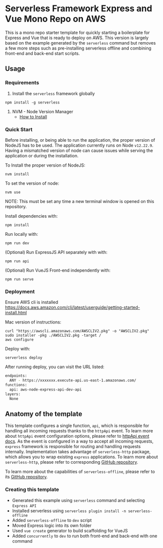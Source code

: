# Serverless Framework Express and Vue Mono Repo on AWS

This is a mono repo starter template for quickly starting a boilerplate for Express and Vue that is ready to deploy on AWS. This version is largely based on the example generated by the `serverless` command but removes a few more steps such as pre-installing serverless offline and combining front-end and back-end start scripts.

## Usage

### Requirements

1. Install the `serverless` framework globally
```
npm install -g serverless
```

1. NVM - Node Version Manager
   - [How to Install](https://github.com/nvm-sh/nvm#installing-and-updating)

### Quick Start

Before installing, or being able to run the application, the proper version of NodeJS has to be used.
The application currently runs on Node `v12.22.9`. Having a mismatched version of node can cause issues while serving the application or during the installation.

To Install the proper version of NodeJS:
```
nvm install
```

To set the version of node:
```
nvm use
```

NOTE: This must be set any time a new terminal window is opened on this repository.

Install dependencies with:

```
npm install
```

Run locally with:

```
npm run dev
```

(Optional) Run ExpressJS API separately with with:

```
npm run api
```

(Optional) Run VueJS Front-end independently with:

```
npm run serve
```

### Deployment

Ensure AWS cli is installed
https://docs.aws.amazon.com/cli/latest/userguide/getting-started-install.html

Mac version of instructions:
```
curl "https://awscli.amazonaws.com/AWSCLIV2.pkg" -o "AWSCLIV2.pkg"
sudo installer -pkg ./AWSCLIV2.pkg -target /
aws configure
```

Deploy with:

```
serverless deploy
```

After running deploy, you can visit the URL listed:

```bash
endpoints:
  ANY - https://xxxxxxx.execute-api.us-east-1.amazonaws.com/
functions:
  api: aws-node-express-api-dev-api
layers:
  None
```

## Anatomy of the template

This template configures a single function, `api`, which is responsible for handling all incoming requests thanks to the `httpApi` event. To learn more about `httpApi` event configuration options, please refer to [httpApi event docs](https://www.serverless.com/framework/docs/providers/aws/events/http-api/). As the event is configured in a way to accept all incoming requests, `express` framework is responsible for routing and handling requests internally. Implementation takes advantage of `serverless-http` package, which allows you to wrap existing `express` applications. To learn more about `serverless-http`, please refer to corresponding [GitHub repository](https://github.com/dougmoscrop/serverless-http).

To learn more about the capabilities of `serverless-offline`, please refer to its [GitHub repository](https://github.com/dherault/serverless-offline).

### Creating this template

- Generated this example using `serverless` command and selecting `Express API`
- Installed serverless using `serverless plugin install -n serverless-offline`
- Added `serverless-offline` to `dev` script
- Moved Express logic into its own folder
- Used `vue create` generator to build scaffolding for VueJS
- Added `concurrently` to `dev` to run both front-end and back-end with one command
